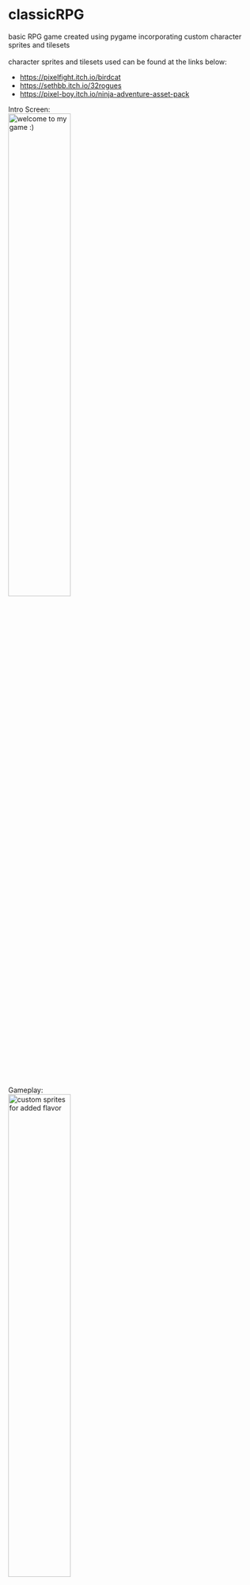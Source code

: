 # classicRPG
basic RPG game created using pygame incorporating custom character sprites and tilesets  
<br>
character sprites and tilesets used can be found at the links below:
- https://pixelfight.itch.io/birdcat
- https://sethbb.itch.io/32rogues
- https://pixel-boy.itch.io/ninja-adventure-asset-pack


Intro Screen:  
<img src="https://i.imgur.com/voxpQ3M.png" title="welcome to my game :)" width=50%/>

Gameplay:  
<img src="https://i.imgur.com/4dosLVD.png" title="custom sprites for added flavor" width=50%/>

Game Over Screen:  
<img src="https://i.imgur.com/UoNd8v0.png" title="try your luck again if you happen to perish" width=50%/>

<br>